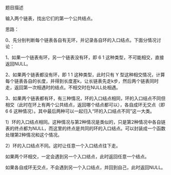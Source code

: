 题目描述

输入两个链表，找出它们的第一个公共结点。

思路：

0、先分别判断每个链表各自有无环，并记录各自环的入口结点。下面分情况讨论：

1、如果一个链表有环，另一个链表没有环，即 6 1 这种类型，不可能相交，直接返回NULL。

2、如果两个链表都没有环，即 1 1 这种类型，此时只有 Y 型这种相交情况，计算每个链表各自的长度，并得到长度差k，让长链表先走k步，然后两个链表同时走，返回第一次相遇时的结点。不相交时在NULL处相遇。

3、如果两个链表都有环，有三种情况，环的入口结点相同，环的入口结点不同但相交（此时在环上有两个公共结点，返回哪个结点都可以），各自成环无交点（即 6 6 这种情况）。其中最后两种可以一起归入“环的入口结点不同”这一大类。

1）环的入口结点相同。这种情况与第2种情况是类似的，只是第2种情况中各自链表的终点都为NULL，而这里的终点是共同的环的入口结点。可以封装成一个函数处理第2种情况和这个情况。

2）环的入口结点不同。这时让任意一个入口结点往下走。

如果两个环相交，一定会遇到另一个入口结点，此时返回任意一个结点。

如果各自成环无交点，不会遇到另一个入口结点，并回到自己，此时返回NULL。
